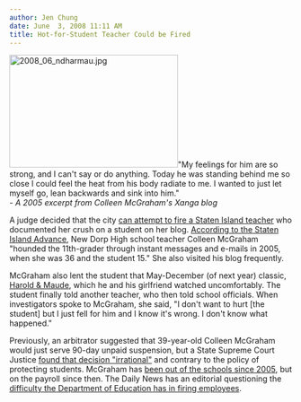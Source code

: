 ```yaml
---
author: Jen Chung
date: June  3, 2008 11:11 AM
title: Hot-for-Student Teacher Could be Fired
---
```


<p><img alt="2008_06_ndharmau.jpg" src="https://web.archive.org/web/20120328021407im_/http://gothamist.com/attachments/jen/2008_06_ndharmau.jpg" width="300" height="201" class="left">&quot;My feelings for him are so strong, and I can&apos;t say or do anything.  Today he was standing behind me so close I could feel the heat from his body radiate to me.  I wanted to just let myself go, lean backwards and sink into him.&quot; <br>
<i>- A 2005 excerpt from Colleen McGraham&apos;s Xanga blog</i></p>

<p>A judge decided that the city <a href="https://web.archive.org/web/20120328021407/http://www.nydailynews.com/news/2008/06/03/2008-06-03_teacher_may_lose_job_over_crush_on_11thg.html">can attempt to fire a Staten Island teacher</a> who documented her crush on a student on her blog.  <a href="https://web.archive.org/web/20120328021407/http://www.silive.com/news/advance/index.ssf?/base/news/1212494412246860.xml&amp;coll=1">According to the Staten Island Advance</a>, New Dorp High school teacher Colleen McGraham &quot;hounded the 11th-grader through instant messages and e-mails in 2005, when she was 36 and the student 15.&quot;  She also visited his blog frequently.  </p>

<p>McGraham also lent the student that May-December (of next year) classic, <a href="https://web.archive.org/web/20120328021407/http://www.imdb.com/title/tt0067185/">Harold &amp; Maude</a>, which he and his girlfriend watched uncomfortably.  The student finally told another teacher, who then told school officials. When investigators spoke to McGraham, she said, &quot;I don&apos;t want to hurt [the student] but I just fell for him and I know it&apos;s wrong. I don&apos;t know what happened.&quot;  </p>

<p>Previously, an arbitrator suggested that 39-year-old Colleen McGraham would just serve 90-day unpaid suspension, but a State Supreme Court Justice <a href="https://web.archive.org/web/20120328021407/http://www.newsday.com/news/local/wire/newyork/ny-bc-ny--teacherspunishme0602jun02,0,3310360.story">found that decision &quot;irrational&quot;</a> and contrary to the policy of protecting students.  McGraham has <a href="https://web.archive.org/web/20120328021407/http://www.nypost.com/seven/06032008/news/regionalnews/teachers_crush_on_teen_pupil_113738.htm">been out of the schools since 2005</a>, but on the payroll since then.  The Daily News has an editorial questioning the <a href="https://web.archive.org/web/20120328021407/http://www.nydailynews.com/opinions/2008/06/03/2008-06-03_lovesick_and_braindead.html">difficulty the Department of Education has in firing employees</a>.</p>